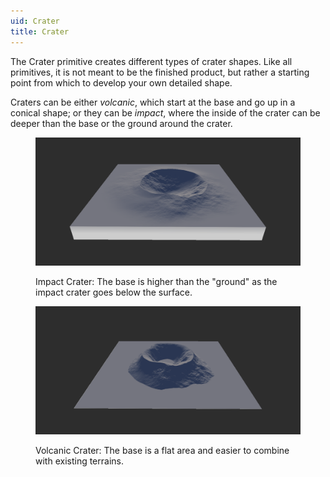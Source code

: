 ```yaml
---
uid: Crater
title: Crater
---
```


The Crater primitive creates different types of crater shapes. Like all primitives, it is not meant to be the finished product, but rather a starting point from which to develop your own detailed shape.

Craters can be either *volcanic*, which start at the base and go up in a conical shape; or they can be *impact*, where the inside of the crater can be deeper than the base or the ground around the crater.

<figure>

![](/images/ref/Crater/Crater--Impact.png)

<figcaption>Impact Crater: The base is higher than the "ground" as the impact crater goes below the surface.</figcaption>
</figure>

<figure>

![](/images/ref/Crater/Crater--Volcanic.png)

<figcaption>Volcanic Crater: The base is a flat area and easier to combine with existing terrains.</figcaption>
</figure>
